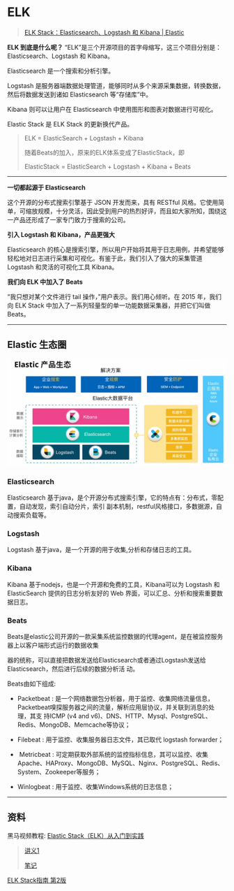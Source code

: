 # ELK

> [ELK Stack：Elasticsearch、Logstash 和 Kibana | Elastic](https://www.elastic.co/cn/what-is/elk-stack)

**ELK 到底是什么呢？** “ELK”是三个开源项目的首字母缩写，这三个项目分别是：Elasticsearch、Logstash 和 Kibana。

Elasticsearch 是一个搜索和分析引擎。

Logstash 是服务器端数据处理管道，能够同时从多个来源采集数据，转换数据，然后将数据发送到诸如 Elasticsearch 等“存储库”中。

Kibana 则可以让用户在 Elasticsearch 中使用图形和图表对数据进行可视化。

Elastic Stack 是 ELK Stack 的更新换代产品。

> ELK = ElasticSearch + Logstash + Kibana
> 
> 随着Beats的加入，原来的ELK体系变成了ElasticStack，即
> 
> ElasticStack = ElasticSearch + Logstash + Kibana + Beats

---

**一切都起源于 Elasticsearch**

这个开源的分布式搜索引擎基于 JSON 开发而来，具有 RESTful 风格。它使用简单，可缩放规模，十分灵活，因此受到用户的热烈好评，而且如大家所知，围绕这一产品还形成了一家专门致力于搜索的公司。

**引入 Logstash 和 Kibana，产品更强大**

Elasticsearch 的核心是搜索引擎，所以用户开始将其用于日志用例，并希望能够轻松地对日志进行采集和可视化。有鉴于此，我们引入了强大的采集管道 Logstash 和灵活的可视化工具 Kibana。 

**我们向 ELK 中加入了 Beats**

“我只想对某个文件进行 tail 操作，”用户表示。我们用心倾听。在 2015 年，我们向 ELK Stack 中加入了一系列轻量型的单一功能数据采集器，并把它们叫做 Beats。

----

## Elastic 生态圈

![生态](elastic_stack.png)

### Elasticsearch

Elasticsearch 基于java，是个开源分布式搜索引擎，它的特点有：分布式，零配置，自动发现，索引自动分片，索引
副本机制，restful风格接口，多数据源，自动搜索负载等。

### Logstash

Logstash 基于java，是一个开源的用于收集,分析和存储日志的工具。

### Kibana

Kibana 基于nodejs，也是一个开源和免费的工具，Kibana可以为 Logstash 和 ElasticSearch 提供的日志分析友好的
Web 界面，可以汇总、分析和搜索重要数据日志。

### Beats

Beats是elastic公司开源的一款采集系统监控数据的代理agent，是在被监控服务器上以客户端形式运行的数据收集

器的统称，可以直接把数据发送给Elasticsearch或者通过Logstash发送给Elasticsearch，然后进行后续的数据分析活
动。

Beats由如下组成:

- Packetbeat : 是一个网络数据包分析器，用于监控、收集网络流量信息，Packetbeat嗅探服务器之间的流量，解析应用层协议，并关联到消息的处理，其支 持ICMP (v4 and v6)、DNS、HTTP、Mysql、PostgreSQL、Redis、MongoDB、Memcache等协议；

- Filebeat : 用于监控、收集服务器日志文件，其已取代 logstash forwarder；

-  Metricbeat : 可定期获取外部系统的监控指标信息，其可以监控、收集 Apache、HAProxy、MongoDB、MySQL、Nginx、PostgreSQL、Redis、System、Zookeeper等服务；

- Winlogbeat : 用于监控、收集Windows系统的日志信息；

-------

## 资料

黑马视频教程: [Elastic Stack（ELK）从入门到实践](https://www.bilibili.com/video/BV1iJ411c7Az)

> [讲义1](https://github.com/LubinLew/lubinlew.github.io/tree/master/ELK/_resources)
> 
> [笔记](https://gitee.com/moxi159753/LearningNotes/tree/master/ElasticStack)

[ELK Stack指南 第2版](https://github.com/LubinLew/lubinlew.github.io/tree/master/ELK/_resources)
